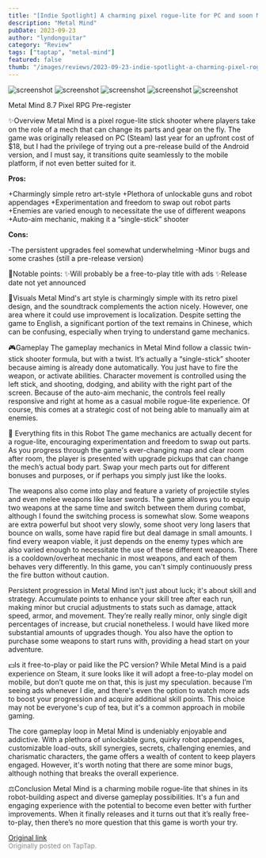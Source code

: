 ```yaml
---
title: "[Indie Spotlight] A charming pixel rogue-lite for PC and soon Mobile! | Review - Metal Mind"
description: "Metal Mind"
pubDate: 2023-09-23
author: "lyndonguitar"
category: "Review"
tags: ["taptap", "metal-mind"]
featured: false
thumb: "/images/reviews/2023-09-23-indie-spotlight-a-charming-pixel-rogue-lite-for-pc-and-soon-mobile--review---metal-mind-0.avif"
---
```


<div class="gallery">
  <img src="/images/reviews/2023-09-23-indie-spotlight-a-charming-pixel-rogue-lite-for-pc-and-soon-mobile--review---metal-mind-0.avif" alt="screenshot" />
  <img src="/images/reviews/2023-09-23-indie-spotlight-a-charming-pixel-rogue-lite-for-pc-and-soon-mobile--review---metal-mind-1.avif" alt="screenshot" />
  <img src="/images/reviews/2023-09-23-indie-spotlight-a-charming-pixel-rogue-lite-for-pc-and-soon-mobile--review---metal-mind-2.avif" alt="screenshot" />
  <img src="/images/reviews/2023-09-23-indie-spotlight-a-charming-pixel-rogue-lite-for-pc-and-soon-mobile--review---metal-mind-3.avif" alt="screenshot" />
  <img src="/images/reviews/2023-09-23-indie-spotlight-a-charming-pixel-rogue-lite-for-pc-and-soon-mobile--review---metal-mind-4.avif" alt="screenshot" />
</div>

Metal Mind
8.7
Pixel
RPG
Pre-register

✨Overview
Metal Mind is a pixel rogue-lite stick shooter where players take on the role of a mech that can change its parts and gear on the fly. The game was originally released on PC (Steam) last year for an upfront cost of $18, but I had the privilege of trying out a pre-release build of the Android version, and I must say, it transitions quite seamlessly to the mobile platform, if not even better suited for it.


**Pros:**


+Charmingly simple retro art-style
+Plethora of unlockable guns and robot appendages
+Experimentation and freedom to swap out robot parts
+Enemies are varied enough to necessitate the use of different weapons
+Auto-aim mechanic, making it a “single-stick” shooter


**Cons:**


-The persistent upgrades feel somewhat underwhelming
-Minor bugs and some crashes (still a pre-release version)

📝Notable points:
✨Will probably be a free-to-play title with ads
✨Release date not yet announced

🎨Visuals
Metal Mind's art style is charmingly simple with its retro pixel design, and the soundtrack complements the action nicely. However, one area where it could use improvement is localization. Despite setting the game to English, a significant portion of the text remains in Chinese, which can be confusing, especially when trying to understand game mechanics.

🎮Gameplay
The gameplay mechanics in Metal Mind follow a classic twin-stick shooter formula, but with a twist. It’s actually a “single-stick” shooter because aiming is already done automatically. You just have to fire the weapon, or activate abilities. Character movement is controlled using the left stick, and shooting, dodging, and ability with the right part of the screen. Because of the auto-aim mechanic, the controls feel really responsive and right at home as a casual mobile rogue-lite experience. Of course, this comes at a strategic cost of not being able to manually aim at enemies.

🦿 Everything fits in this Robot
The game mechanics are actually decent for a rogue-lite, encouraging experimentation and freedom to swap out parts. As you progress through the game's ever-changing map and clear room after room, the player is presented with upgrade pickups that can change the mech’s actual body part. Swap your mech parts out for different bonuses and purposes, or if perhaps you simply just like the looks.

The weapons also come into play and feature a variety of projectile styles and even melee weapons like laser swords. The game allows you to equip two weapons at the same time and switch between them during combat, although I found the switching process is somewhat slow. Some weapons are extra powerful but shoot very slowly, some shoot very long lasers that bounce on walls, some have rapid fire but deal damage in small amounts. I find every weapon viable, it just depends on the enemy types which are also varied enough to necessitate the use of these different weapons. There is a cooldown/overheat mechanic in most weapons, and each of them behaves very differently. In this game, you can't simply continuously press the fire button without caution.

Persistent progression in Metal Mind isn't just about luck; it's about skill and strategy. Accumulate points to enhance your skill tree after each run, making minor but crucial adjustments to stats such as damage, attack speed, armor, and movement. They’re really really minor, only single digit percentages of increase, but crucial nonetheless. I would have liked more substantial amounts of upgrades though. You also have the option to purchase some weapons to start runs with, providing a head start on your adventure.

💵Is it free-to-play or paid like the PC version?
While Metal Mind is a paid experience on Steam, it sure looks like it will adopt a free-to-play model on mobile, but don’t quote me on that, this is just my speculation. because I’m seeing ads whenever I die, and there's even the option to watch more ads to boost your progression and acquire additional skill points. This choice may not be everyone's cup of tea, but it's a common approach in mobile gaming.

The core gameplay loop in Metal Mind is undeniably enjoyable and addictive. With a plethora of unlockable guns, quirky robot appendages, customizable load-outs, skill synergies, secrets, challenging enemies, and charismatic characters, the game offers a wealth of content to keep players engaged. However, it's worth noting that there are some minor bugs, although nothing that breaks the overall experience.

⚖️Conclusion
Metal Mind is a charming mobile rogue-lite that shines in its robot-building aspect and diverse gameplay possibilities. It's a fun and engaging experience with the potential to become even better with further improvements. When it finally releases and it turns out that it’s really free-to-play, then there’s no more question that this game is worth your try.

[Original link](https://www.taptap.io/post/6336400)<br><span style="font-size: 0.95em; color: #888;">Originally posted on TapTap.</span>
